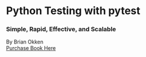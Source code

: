# Python Testing with pytest
### Simple, Rapid, Effective, and Scalable
By Brian Okken  
[Purchase Book Here](https://pragprog.com/book/bopytest/python-testing-with-pytest)
